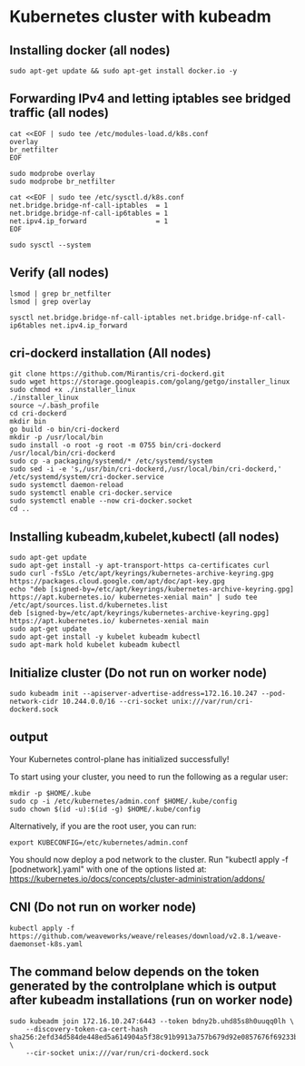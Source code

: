 # Kubernetes cluster with kubeadm

## Installing docker (all nodes)

    sudo apt-get update && sudo apt-get install docker.io -y

## Forwarding IPv4 and letting iptables see bridged traffic (all nodes)

    cat <<EOF | sudo tee /etc/modules-load.d/k8s.conf
    overlay
    br_netfilter
    EOF

    sudo modprobe overlay
    sudo modprobe br_netfilter

    cat <<EOF | sudo tee /etc/sysctl.d/k8s.conf
    net.bridge.bridge-nf-call-iptables  = 1
    net.bridge.bridge-nf-call-ip6tables = 1
    net.ipv4.ip_forward                 = 1
    EOF

    sudo sysctl --system

## Verify (all nodes)


    lsmod | grep br_netfilter
    lsmod | grep overlay

    sysctl net.bridge.bridge-nf-call-iptables net.bridge.bridge-nf-call-ip6tables net.ipv4.ip_forward

## cri-dockerd installation (All nodes)


    git clone https://github.com/Mirantis/cri-dockerd.git
    sudo wget https://storage.googleapis.com/golang/getgo/installer_linux
    sudo chmod +x ./installer_linux
    ./installer_linux   
    source ~/.bash_profile
    cd cri-dockerd
    mkdir bin
    go build -o bin/cri-dockerd
    mkdir -p /usr/local/bin
    sudo install -o root -g root -m 0755 bin/cri-dockerd /usr/local/bin/cri-dockerd
    sudo cp -a packaging/systemd/* /etc/systemd/system
    sudo sed -i -e 's,/usr/bin/cri-dockerd,/usr/local/bin/cri-dockerd,' /etc/systemd/system/cri-docker.service
    sudo systemctl daemon-reload
    sudo systemctl enable cri-docker.service
    sudo systemctl enable --now cri-docker.socket
    cd ..


## Installing kubeadm,kubelet,kubectl (all nodes)

    sudo apt-get update
    sudo apt-get install -y apt-transport-https ca-certificates curl
    sudo curl -fsSLo /etc/apt/keyrings/kubernetes-archive-keyring.gpg https://packages.cloud.google.com/apt/doc/apt-key.gpg
    echo "deb [signed-by=/etc/apt/keyrings/kubernetes-archive-keyring.gpg] https://apt.kubernetes.io/ kubernetes-xenial main" | sudo tee /etc/apt/sources.list.d/kubernetes.list
    deb [signed-by=/etc/apt/keyrings/kubernetes-archive-keyring.gpg] https://apt.kubernetes.io/ kubernetes-xenial main
    sudo apt-get update
    sudo apt-get install -y kubelet kubeadm kubectl
    sudo apt-mark hold kubelet kubeadm kubectl



## Initialize cluster (Do not run on worker node)


    sudo kubeadm init --apiserver-advertise-address=172.16.10.247 --pod-network-cidr 10.244.0.0/16 --cri-socket unix:///var/run/cri-dockerd.sock

## output


Your Kubernetes control-plane has initialized successfully!

To start using your cluster, you need to run the following as a regular user:

    mkdir -p $HOME/.kube
    sudo cp -i /etc/kubernetes/admin.conf $HOME/.kube/config
    sudo chown $(id -u):$(id -g) $HOME/.kube/config

Alternatively, if you are the root user, you can run:

    export KUBECONFIG=/etc/kubernetes/admin.conf

You should now deploy a pod network to the cluster.
Run "kubectl apply -f [podnetwork].yaml" with one of the options listed at:
  https://kubernetes.io/docs/concepts/cluster-administration/addons/


## CNI (Do not run on worker node)

    kubectl apply -f https://github.com/weaveworks/weave/releases/download/v2.8.1/weave-daemonset-k8s.yaml



## The command below depends on the token generated by the controlplane which is output after kubeadm installations (run on worker node)

    sudo kubeadm join 172.16.10.247:6443 --token bdny2b.uhd85s8h0uuqq0lh \
	    --discovery-token-ca-cert-hash sha256:2efd34d584de448ed5a614904a5f38c91b9913a757b679d92e0857676f69233b \
	    --cir-socket unix:///var/run/cri-dockerd.sock
